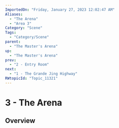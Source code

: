 ```yaml
---
ImportedOn: "Friday, January 27, 2023 12:02:47 AM"
Aliases:
  - "The Arena"
  - "Area 3"
Category: "Scene"
Tags:
  - "Category/Scene"
parent:
  - "The Master's Arena"
up:
  - "The Master's Arena"
prev:
  - "2 - Entry Room"
next:
  - "1 - The Grande Jing Highway"
RWtopicId: "Topic_11321"
---
```

# 3 - The Arena
## Overview
